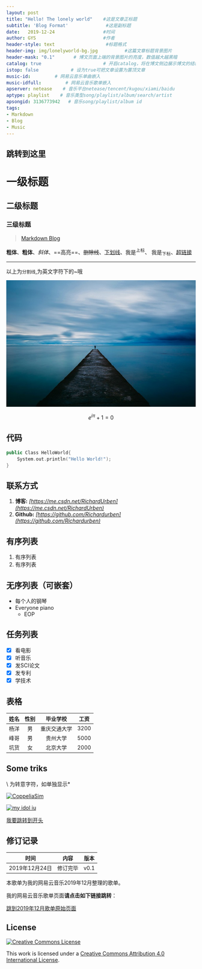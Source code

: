 ```yaml
---
layout: post
title: "Hello! The lonely world"    #这是文章正标题
subtitle: 'Blog Format'              #这是副标题
date:   2019-12-24                  #时间
author: GYS                         #作者
header-style: text                   #标题格式
header-img: img/lonelyworld-bg.jpg          #这篇文章标题背景图片
header-mask: "0.1"       # 博文页面上端的背景图片的亮度，数值越大越黑暗
catalog: true 						# 开启catalog，将在博文侧边展示博文的结构
istop: false            # 设为true可把文章设置为置顶文章
music-id:         # 网易云音乐单曲嵌入
music-idfull:         # 网易云音乐歌单嵌入
apserver: netease    # 音乐平台netease/tencent/kugou/xiami/baidu
aptype: playlist    # 音乐类型song/playlist/album/search/artist
apsongid: 3136773942   # 音乐song/playlist/album id
tags:
- Markdown
- Blog
- Music
---
```


<!--以后博客的表头按照以上写法-->

## 跳转到这里

# 一级标题
##  二级标题
### 三级标题

> [Markdown Blog](http://www.pynumerical.com/archives/1/)

**粗体**、__粗体__、*斜体*、==高亮==、~~删除线~~、<u>下划线</u>、我是<sup>上标</sup>、 我是<sub>下标</sub>、[超链接](http://www.baidu.com)

***

以上为`分割线`,为英文字符下的~哦

  ![图片](/img/test-bg.jpg)


```math
e^{i\pi} + 1 = 0
```

## 代码
~~~C++
public Class HelloWorld{
    System.out.println("Hello World!");
}
~~~

## 联系方式
1. **博客:**  *[https://me.csdn.net/RichardUrben](https://me.csdn.net/RichardUrben)*
2. **Github:**  *[https://github.com/Richardurben](https://github.com/Richardurben)*

## 有序列表
1. 有序列表
2. 有序列表
  
## 无序列表（可嵌套）
- 每个人的钢琴
- Everyone piano
  - EOP

## 任务列表
- [x] 看电影
- [x] 听音乐
- [x] 发SCI论文
- [x] 发专利
- [x] 学技术
  
## 表格

| 姓名 | 性别 |   毕业学校   | 工资 |
| :--: | :--: | :----------: | :--: |
| 杨洋 |  男  | 重庆交通大学 | 3200 |
| 峰哥 |  男  |   贵州大学   | 5000 |
| 坑货 |  女  |   北京大学   | 2000 |

## Some triks

\ 为转意字符，如单独显示\*

 [![CoppeliaSim](https://cdn.jsdelivr.net/gh/Richardurben/figure_for_markdown/icon/CoppeliaSim.png)](https://coppeliarobotics.com/)
 
<a href="https://zh.wikipedia.org/zh/%E6%88%91%E7%9A%84%E5%A4%A7%E5%8F%94" target="_blank"><img src="https://cdn.jsdelivr.net/gh/Richardurben/figure_for_markdown/idol/IU9.jpg" alt="my idol iu" style="height: 51px ;width:217px " ></a>

<!-- 以上为点击图片跳转连接操作 -->

[我要跳转到开头](#跳转到这里)

## 修订记录

|      时间      |   内容   | 版本 |
| :------------: | :------: | :--: |
| 2019年12月24日 | 修订完毕 | v0.1 |

本歌单为我的网易云音乐2019年12月整理的歌单。

我的网易云音乐歌单页面**请点击如下链接跳转**：

[跳到2019年12月歌单原始页面](https://music.163.com/#/my/m/music/playlist?id=3136773942)

## License

[![Creative Commons License](http://i.creativecommons.org/l/by/4.0/88x31.png)](http://creativecommons.org/licenses/by/4.0/)

This work is licensed under a [Creative Commons Attribution 4.0 International License](http://creativecommons.org/licenses/by/4.0/).

